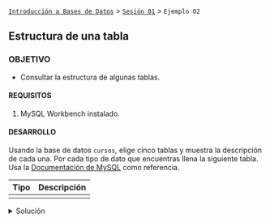  

[`Introducción a Bases de Datos`](../../Readme.md) > [`Sesión 01`](../Readme.md) > `Ejemplo 02`
	
## Estructura de una tabla

### OBJETIVO 

- Consultar la estructura de algunas tablas.

#### REQUISITOS 

1. MySQL Workbench instalado.

#### DESARROLLO

Usando la base de datos `cursos`, elige cinco tablas y muestra la descripción de cada una. Por cada tipo de dato que encuentras llena la siguiente tabla. Usa la [Documentación de MySQL](https://dev.mysql.com/doc/refman/8.0/en/data-types.html) como referencia.

| Tipo   | Descripción |
|---|---|
|   |   |

<details><summary>Solución</summary>
<p>

Veamos la descripción de las tablas `Alumno`, `Profesor`, `Curso`, `Asistencia` y `Rubro`. Recuerda que para visualizar todas las tablas del esquema puedes usar el comando:

```sql
SHOW TABLES;
```
![imagen](https://picsum.photos/200/300)

```sql
DESCRIBE Alumno;
```
![imagen](https://picsum.photos/200/300)

```sql
DESCRIBE Profesor;
```
![imagen](https://picsum.photos/200/300)

```sql
DESCRIBE Curso;
```
![imagen](https://picsum.photos/200/300)

```sql
DESCRIBE Asistencia;
```
![imagen](https://picsum.photos/200/300)

```sql
DESCRIBE Rubro;
```
![imagen](https://picsum.photos/200/300)

| Tipo        | Descripción                   |
|-------------|-------------------------------|
| `ìnt`       | Datos numéricos enteros       |
| `varchar`   | Cadenas de caracteres         |
| `timestamp` | Fechas                        |
| `double`    | Datos numéricos con decimales |

</p>
</details> 

